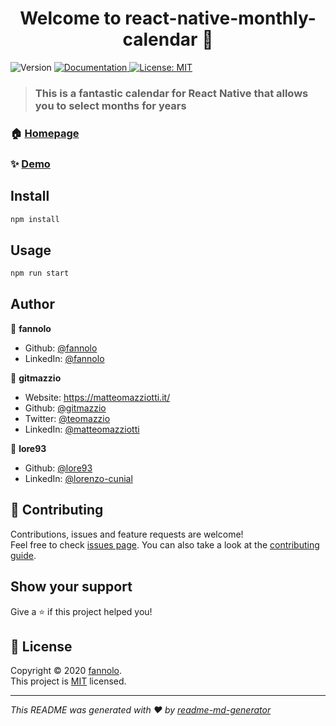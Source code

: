 <h1 align="center">Welcome to react-native-monthly-calendar 👋</h1>
<p>
  <img alt="Version" src="https://img.shields.io/badge/version-1.0.0-blue.svg?cacheSeconds=2592000" />
  <a href="https://pippo-expo.com" target="_blank">
    <img alt="Documentation" src="https://img.shields.io/badge/documentation-yes-brightgreen.svg" />
  </a>
  <a href="https://github.com/Fannolo/react-native-monthly-calendar/blob/master/LICENSE" target="_blank">
    <img alt="License: MIT" src="https://img.shields.io/badge/License-MIT-yellow.svg" />
  </a>
</p>

> <h3 align=&#34;center&#34;>This is a fantastic calendar for React Native that allows you to select months for years</h3>

### 🏠 [Homepage](https://www.npmjs.com/react-native-monthly-calendar)

### ✨ [Demo](https://pippo-expo.com)

## Install

```sh
npm install
```

## Usage

```sh
npm run start
```

## Author

👤 **fannolo**

- Github: [@fannolo](https://github.com/fannolo)
- LinkedIn: [@fannolo](https://linkedin.com/in/fannolo/)

👤 **gitmazzio**

- Website: https://matteomazziotti.it/
- Github: [@gitmazzio](https://github.com/gitmazzio)
- Twitter: [@teomazzio](https://twitter.com/teomazzio)
- LinkedIn: [@matteomazziotti](http://linkedin.com/in/matteomazziotti)

👤 **lore93**

- Github: [@lore93](https://github.com/lore93)
- LinkedIn: [@lorenzo-cunial](https://linkedin.com/in/lorenzo-cunial-669aa5146/)

## 🤝 Contributing

Contributions, issues and feature requests are welcome!<br />Feel free to check [issues page](https://github.com/Fannolo/react-native-monthly-calendar/issues). You can also take a look at the [contributing guide](https://github.com/Fannolo/react-native-monthly-calendar/graphs/contributors).

## Show your support

Give a ⭐️ if this project helped you!

## 📝 License

Copyright © 2020 [fannolo](https://github.com/fannolo).<br />
This project is [MIT](https://github.com/Fannolo/react-native-monthly-calendar/blob/master/LICENSE) licensed.

---

_This README was generated with ❤️ by [readme-md-generator](https://github.com/kefranabg/readme-md-generator)_
